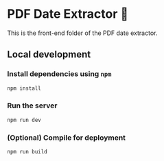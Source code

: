 # PDF Date Extractor 📅

This is the front-end folder of the PDF date extractor.

## Local development

### Install dependencies using `npm`

```bash
npm install
```

### Run the server

```bash
npm run dev
```

### (Optional) Compile for deployment

```bash
npm run build
```
